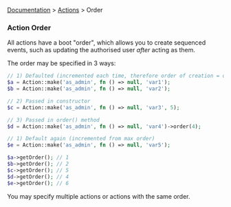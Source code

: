 [Documentation](/docs/documentation.md) > [Actions](/docs/actions.md) > Order

### Action Order

All actions have a boot "order", which allows you to create sequenced events, such as updating the authorised user _after_ acting as them.

The order may be specified in 3 ways:

```php
// 1) Defaulted (incremented each time, therefore order of creation = order of boot)
$a = Action::make('as_admin', fn () => null, 'var1');
$b = Action::make('as_admin', fn () => null, 'var2');

// 2) Passed in constructor
$c = Action::make('as_admin', fn () => null, 'var3', 5);

// 3) Passed in order() method
$d = Action::make('as_admin', fn () => null, 'var4')->order(4);

// 1) Default again (incremented from max order)
$e = Action::make('as_admin', fn () => null, 'var5');

$a->getOrder(); // 1
$b->getOrder(); // 2
$c->getOrder(); // 5
$d->getOrder(); // 4
$e->getOrder(); // 6
```

You may specify multiple actions or actions with the same order.
